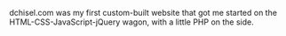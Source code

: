 dchisel.com was my first custom-built website that got me started on the HTML-CSS-JavaScript-jQuery wagon, with a little PHP on the side.